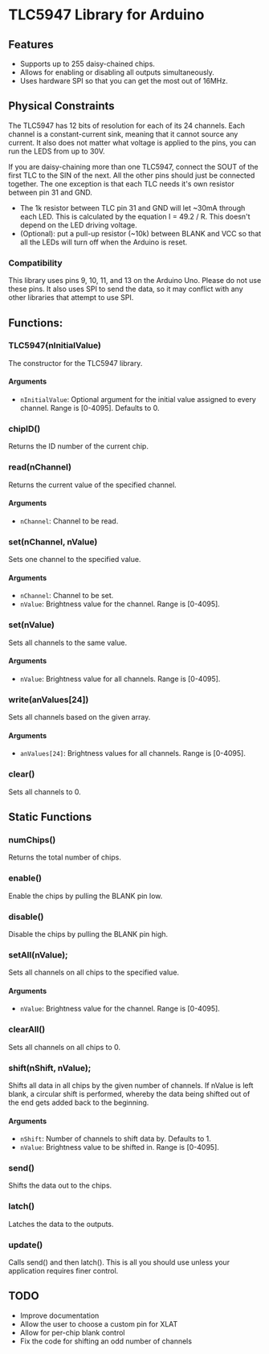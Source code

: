 # TLC5947 Library for Arduino

## Features
- Supports up to 255 daisy-chained chips.
- Allows for enabling or disabling all outputs simultaneously.
- Uses hardware SPI so that you can get the most out of 16MHz.

## Physical Constraints
The TLC5947 has 12 bits of resolution for each of its 24 channels. Each channel is a constant-current sink, meaning that it cannot source any current. It also does not matter what voltage is applied to the pins, you can run the LEDS from up to 30V.

If you are daisy-chaining more than one TLC5947, connect the SOUT of the first TLC to the SIN of the next.  All the other pins should just be connected together. The one exception is that each TLC needs it's own resistor between  pin 31 and GND.

- The 1k resistor between TLC pin 31 and GND will let ~30mA through each LED. This is calculated by the equation I = 49.2 / R. This doesn't depend on the LED driving voltage.
- (Optional): put a pull-up resistor (~10k) between BLANK and VCC so that all the LEDs will turn off when the Arduino is reset.

### Compatibility
This library uses pins 9, 10, 11, and 13 on the Arduino Uno. Please do not use these pins. It also uses SPI to send the data, so it may conflict with any other libraries that attempt to use SPI.

## Functions:

### TLC5947(nInitialValue)
The constructor for the TLC5947 library.
#### Arguments
- `nInitialValue`: Optional argument for the initial value assigned to every channel. Range is [0-4095]. Defaults to 0.

### chipID()
Returns the ID number of the current chip.

### read(nChannel)
Returns the current value of the specified channel.
#### Arguments
- `nChannel`: Channel to be read.

### set(nChannel, nValue)
Sets one channel to the specified value.
#### Arguments
- `nChannel`: Channel to be set.
- `nValue`: Brightness value for the channel. Range is [0-4095].

### set(nValue)
Sets all channels to the same value.
#### Arguments
- `nValue`: Brightness value for all channels. Range is [0-4095].

### write(anValues[24])
Sets all channels based on the given array.
#### Arguments
- `anValues[24]`: Brightness values for all channels. Range is [0-4095].

### clear()
Sets all channels to 0.

## Static Functions

### numChips()
Returns the total number of chips.

### enable()
Enable the chips by pulling the BLANK pin low.

### disable()
Disable the chips by pulling the BLANK pin high.

### setAll(nValue);
Sets all channels on all chips to the specified value.
#### Arguments
- `nValue`: Brightness value for the channel. Range is [0-4095].

### clearAll()
Sets all channels on all chips to 0.

### shift(nShift, nValue);
Shifts all data in all chips by the given number of channels. If nValue is left blank, a circular shift is performed, whereby the data being shifted out of the end gets added back to the beginning.
#### Arguments
- `nShift`: Number of channels to shift data by. Defaults to 1.
- `nValue`: Brightness value to be shifted in. Range is [0-4095].

### send()
Shifts the data out to the chips.

### latch()
Latches the data to the outputs.

### update()
Calls send() and then latch(). This is all you should use unless your application requires finer control.

## TODO
- Improve documentation
- Allow the user to choose a custom pin for XLAT
- Allow for per-chip blank control
- Fix the code for shifting an odd number of channels
